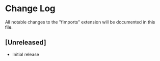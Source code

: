 # Change Log

All notable changes to the "fimports" extension will be documented in this file.

## [Unreleased]

* Initial release
